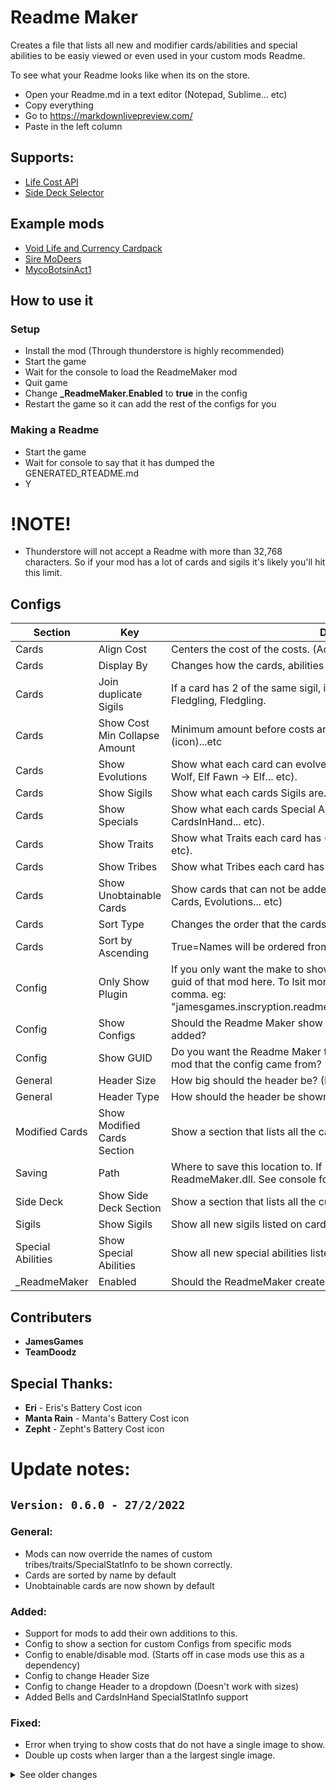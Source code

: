 # Readme Maker
Creates a file that lists all new and modifier cards/abilities and special abilities to be easiy viewed or even used in your custom mods Readme.



To see what your Readme looks like when its on the store.
- Open your Readme.md in a text editor (Notepad, Sublime... etc)
- Copy everything
- Go to https://markdownlivepreview.com/
- Paste in the left column

## Supports:
- [Life Cost API](https://inscryption.thunderstore.io/package/Void_Slime/Life_Cost_API/)
- [Side Deck Selector](https://inscryption.thunderstore.io/package/Infiniscryption/Side_Deck_Selector/)

## Example mods
- [Void Life and Currency Cardpack](https://inscryption.thunderstore.io/package/Void_Slime/Void_Life_and_Currency_Cardpack/)
- [Sire MoDeers](https://inscryption.thunderstore.io/package/Sire/Sire_MoDeers/)
- [MycoBotsinAct1](https://inscryption.thunderstore.io/package/Cevin2006/MycoBotsinAct1/)


## How to use it

### Setup
- Install the mod (Through thunderstore is highly recommended)
- Start the game
- Wait for the console to load the ReadmeMaker mod
- Quit game
- Change **_ReadmeMaker.Enabled** to **true** in the config
- Restart the game so it can add the rest of the configs for you 

### Making a Readme
- Start the game
- Wait for console to say that it has dumped the GENERATED_RTEADME.md
- Y

# !NOTE!
- Thunderstore will not accept a Readme with more than 32,768 characters. So if your mod has a lot of cards and sigils it's likely you'll hit this limit.


## Configs
|Section|Key|Description|
|-|-|-|
|Cards|Align Cost|Centers the cost of the costs. (Adds a lot of characters)|
|Cards|Display By|Changes how the cards, abilities and special abilities are displayed.|
|Cards|Join duplicate Sigils|If a card has 2 of the same sigil, it will show as Fledgling(x2) instead of Fledgling, Fledgling.|
|Cards|Show Cost Min Collapse Amount|Minimum amount before costs are shown as (icon)5 instead of (icon)(icon)...etc|
|Cards|Show Evolutions|Show what each card can evolve into when given Fledgling. (Wolf Cub -> Wolf, Elf Fawn -> Elf... etc).|
|Cards|Show Sigils|Show what each cards Sigils are. (Waterborne, Fledgling... etc).|
|Cards|Show Specials|Show what each cards Special Abilities are. (Ouroboros, Mirror, CardsInHand... etc).|
|Cards|Show Traits|Show what Traits each card has (KillSurvivors, Ant, Goat, Pelt, Terrain... etc).|
|Cards|Show Tribes|Show what Tribes each card has (Insect, Canine... etc).|
|Cards|Show Unobtainable Cards|Show cards that can not be added to your deck.  (Trail cards, Frozen Away Cards, Evolutions... etc)|
|Cards|Sort Type|Changes the order that the cards will be displayed in.|
|Cards|Sort by Ascending|True=Names will be ordered from A-Z, False=Z-A... etc|
|Config|Only Show Plugin|If you only want the make to show configs from a specific Mod, put the guid of that mod here. To lsit more than 1 mod separate them with a comma. eg: "jamesgames.inscryption.readmemaker,jamesgames.inscryption.zergmod"|
|Config|Show Configs|Should the Readme Maker show a section listing all the new configs added?|
|Config|Show GUID|Do you want the Readme Maker to show a column showing the GUID of the mod that the config came from?|
|General|Header Size|How big should the header be? (Does not work for type Foldout!|
|General|Header Type|How should the header be shown? (Unaffected by Size)|
|Modified Cards|Show Modified Cards Section|Show a section that lists all the cards modified.|
|Saving|Path|Where to save this location to. If blank will be same folder as ReadmeMaker.dll. See console for exact location after making a readme|
|Side Deck|Show Side Deck Section|Show a section that lists all the custom side deck cards.|
|Sigils|Show Sigils|Show all new sigils listed on cards in its own section.|
|Special Abilities|Show Special Abilities|Show all new special abilities listed on cards in its own section.|
|_ReadmeMaker|Enabled|Should the ReadmeMaker create a GeneratedReadme?|



## Contributers
- **JamesGames**
- **TeamDoodz**

## Special Thanks:
- **Eri** - Eris's Battery Cost icon
- **Manta Rain** - Manta's Battery Cost icon
- **Zepht** - Zepht's Battery Cost icon


# Update notes:

## `Version: 0.6.0 - 27/2/2022`
### General:
- Mods can now override the names of custom tribes/traits/SpecialStatInfo to be shown correctly.
- Cards are sorted by name by default
- Unobtainable cards are now shown by default

### Added:
- Support for mods to add their own additions to this.
- Config to show a section for custom Configs from specific mods
- Config to enable/disable mod. (Starts off in case mods use this as a dependency)
- Config to change Header Size
- Config to change Header to a dropdown (Doesn't work with sizes)
- Added Bells and CardsInHand SpecialStatInfo support

### Fixed:
- Error when trying to show costs that do not have a single image to show.
- Double up costs when larger than a the largest single image.

<details>
  <summary>See older changes</summary>


## `Version: 0.5.0 - 23/2/2022`
### General:
- Duplicate Sigils on cards are combiend to be Waterborne(x2) instead of Waterborne, Waterborne.
- Added support for viewing modified cards
- Added support for cards to show vanilla stat modifiers (Ant, Mirror... etc)
- Added support for viewing side deck cards
- Readme is now dumped when starting the game instead of waiting 5 seconds
- Did some refactoring for better understand errors when reported

### Added:
- Config to show/hide a side deck card section
- Config to show/hide a modified card section
- Config to combine sigils on cards to be Waterborne(x2) instead of Waterborne, Waterborne.
- Config to show/hide sigil sections
- Config to show/hide special abilities sections

### Fixed:
- Potential fix for Readme maker not working when installed manually
- Sigils with no rulebook name are now ignored in their sections
- Special Abilities with no rulebook name are now ignored in their sections


## `Version: 0.4.0 - 18/2/2022`
### General:
- Refactored how Config works. So you'll need to delete your config so it makes a new one with the correct options.
- Greatly reduced character count

### Added:
- Support for Life Cost
- Config Disable aligning of images
- Config to disable Tribes
- Config to disable Traits
- Config to disable Special Abilites


### Removed:
- Removed Manta's Energy icon because there isn't support for multiple image types per cost yet
- Removed Zepht's Energy icon because there isn't support for multiple image types per cost yet


## `Version: 0.3.0 - 7/2/2022`
### Added:
- Config to change Display Type (List/Table). Table by Default since it uses less characters and looks better.
- Config to change where the readme is exported to.
- Support for descriptions with `[creature]`. Replaced with `A card bearing this sigil`. Thanks to TeamDoodz.


## `Version: 0.2.0 - 27/1/2022`
### Added:
- Config to change how the Readme will be shown
- Added Traits
- Added Tribes
- Added Energy Cost
- Added Mox Gem Costs
- Costs Larger than 4 will now show as (icon)X. Changeable 

### Changed:
- Compressed URLs to fit in more cards in the Readme

### Fixed:
- Icons not aligned


## `Version: 0.1.0 - 17/1/2022`
### General:
- Initial Release

</details>